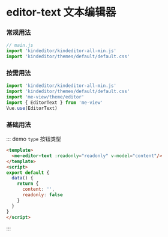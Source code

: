 # editor-text 文本编辑器

### 常规用法
``` js
// main.js 
import 'kindeditor/kindeditor-all-min.js'
import 'kindeditor/themes/default/default.css'
```

### 按需用法
``` js
import 'kindeditor/kindeditor-all-min.js'
import 'kindeditor/themes/default/default.css'
import 'me-view/theme/editor'
import { EditorText } from 'me-view'
Vue.use(EditorText)
```

### 基础用法

::: demo `type` 按钮类型
```html
<template>
  <me-editor-text :readonly="readonly" v-model="content"/>
</template>
<script>
export default {
  data() {
    return { 
      content: '',
      readonly: false
    }
  }
}
</script>
```
:::